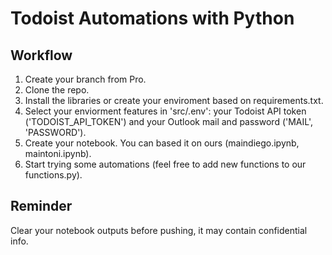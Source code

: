 # Todoist Automations with Python

## Workflow

1. Create your branch from Pro.
2. Clone the repo.
3. Install the libraries or create your enviroment based on requirements.txt.
4. Select your enviorment features in 'src/.env': your Todoist API token ('TODOIST_API_TOKEN') and your Outlook mail and password ('MAIL', 'PASSWORD').
5. Create your notebook. You can based it on ours (maindiego.ipynb, maintoni.ipynb).
6. Start trying some automations (feel free to add new functions to our functions.py).

## Reminder

Clear your notebook outputs before pushing, it may contain confidential info.